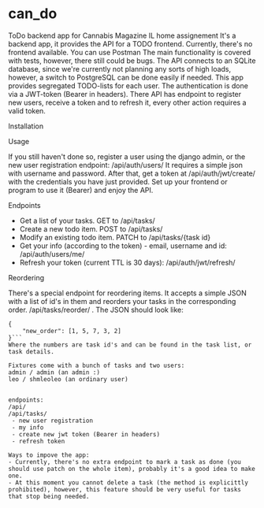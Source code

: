 # can_do
ToDo backend app for Cannabis Magazine IL home assignement
It's a backend app, it provides the API for a TODO frontend. Currently, there's no frontend available. You can use Postman 
The main functionality is covered with tests, however, there still could be bugs. The API connects to an SQLite database, since we're currently not planning any sorts of high loads, however, a switch to PostgreSQL can be done easily if needed. This app provides segregated TODO-lists for each user. The authentication is done via a JWT-token (Bearer in headers). There API has endpoint to register new users, receive a token and to refresh it, every other action requires a valid token.

Installation

Usage

If you still haven't done so, register a user using the django admin, or the new user registration endpoint: /api/auth/users/
It requires a simple json with username and password.
After that, get a token at /api/auth/jwt/create/ with the credentials you have just provided. Set up your frontend or program to use it (Bearer) and enjoy the API.

Endpoints

- Get a list of your tasks. GET to /api/tasks/
- Create a new todo item. POST to /api/tasks/
- Modify an existing todo item. PATCH to /api/tasks/{task id}
- Get your info (according to the token) - email, username and id: /api/auth/users/me/
- Refresh your token (current TTL is 30 days): /api/auth/jwt/refresh/

Reordering

There's a special endpoint for reordering items. It accepts a simple JSON with a list of id's in them and reorders your tasks in the corresponding order. /api/tasks/reorder/ . The JSON should look like:
```
{
    "new_order": [1, 5, 7, 3, 2]
}```
Where the numbers are task id's and can be found in the task list, or task details.

Fixtures come with a bunch of tasks and two users:
admin / admin (an admin :)
leo / shmleoleo (an ordinary user)


endpoints:
/api/
/api/tasks/
 - new user registration
 - my info
 - create new jwt token (Bearer in headers)
 - refresh token

Ways to impove the app:
- Currently, there's no extra endpoint to mark a task as done (you should use patch on the whole item), probably it's a good idea to make one.
- At this moment you cannot delete a task (the method is explicittly prohibited), however, this feature should be very useful for tasks that stop being needed.